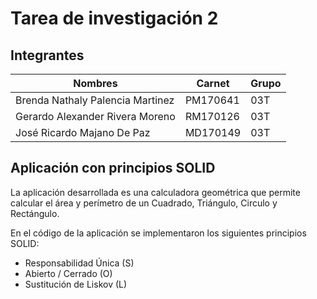 # Tarea de investigación 2

## Integrantes

| Nombres                          | Carnet   | Grupo |
| -------------------------------- | -------- | ----- |
| Brenda Nathaly Palencia Martinez | PM170641 | 03T   | 
| Gerardo Alexander Rivera Moreno  | RM170126 | 03T   |
| José Ricardo Majano De Paz       | MD170149 | 03T   |

## Aplicación con principios SOLID
La aplicación desarrollada es una calculadora geométrica que permite calcular el área y perímetro de un Cuadrado, Triángulo, Circulo y Rectángulo.

En el código de la aplicación se implementaron los siguientes principios SOLID:
 * Responsabilidad Única (S)
 * Abierto / Cerrado (O)
 * Sustitución de Liskov (L)
